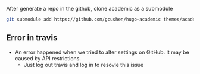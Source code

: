 
After generate a repo in the github, clone academic as a submodule

```bash
git submodule add https://github.com/gcushen/hugo-academic themes/academic
```

## Error in travis

- An error happened when we tried to alter settings on GitHub. It may be caused by API restrictions.
    - Just log out travis and log in to resovle this issue

